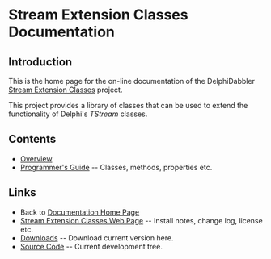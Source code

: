 # Stream Extension Classes Documentation

## Introduction

This is the home page for the on-line documentation of the DelphiDabbler [Stream Extension Classes](https://delphidabbler.com/software/streams) project.

This project provides a library of classes that can be used to extend the functionality of Delphi's _TStream_ classes.

## Contents

* [Overview](./Streams/Overview.md)
* [Programmer's Guide](./Streams/API.md) -- Classes, methods, properties etc.

## Links

* Back to [Documentation Home Page](../index.md)
* [Stream Extension Classes Web Page](https://delphidabbler.com/software/streams) -- Install notes, change log, license etc.
* [Downloads](https://sourceforge.net/projects/ddablib/files/streams) -- Download current version here.
* [Source Code](https://github.com/ddablib/streams) -- Current development tree.
